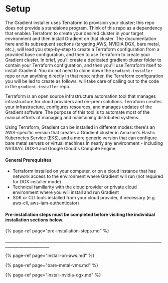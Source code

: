 # Setup

The Gradient installer uses Terraform to provision your cluster; this repo does not provide a standalone program. Think of this repo as a dependency that enables Terraform to create your desired cluster in your target environment and then install Gradient on that cluster. The documentation here and its subsequent sections (targeting AWS, NVIDIA DGX, bare metal, etc.), will lead you step-by-step to create a Terraform configuration from a provided base configuration, and then to use Terraform to create your Gradient cluster. In brief, you'll create a dedicated gradient-cluster folder to contain your Terraform configuration, and then you'll use Terraform itself to install Gradient. You do not need to clone down the `gradient-installer` repo or run anything directly in that repo; rather, the Terraform configuration you will be led to create as follows, will take care of calling out to the code in the `gradient-installer` repo.

Terraform is an open source infrastructure automation tool that manages infrastructure for cloud providers and on-prem solutions. Terraform creates your infrastructure, configures resources, and manages updates of the Gradient software. The purpose of this tool is to automate most of the manual efforts of managing and maintaining distributed systems. 

Using Terraform, Gradient can be installed in different modes: there's an AWS-specific version that creates a Gradient cluster in Amazon's Elastic Kubernetes Service \(EKS\), and a more generic version that can configure bare metal servers or virtual machines in nearly any environment - including NVIDIA's DGX-1 and Google Cloud's Compute Engine.

#### General Prerequisites

* Terraform installed on your computer, or on a cloud instance that has network access to the environment where Gradient will run \(not required for DGX installer mode\)
* Technical familiarity with the cloud provider or private cloud environment where you will install and run Gradient
* SDK or CLI tools installed from your cloud provider, if necessary \(e.g. aws-cli, aws-iam-authenticator\)

#### Pre-installation steps must be completed before visiting the individual installation sections below.

{% page-ref page="pre-installation-steps.md" %}

\_\_\_\_\_\_\_\_\_\_\_\_\_\_\_\_\_\_\_\_\_\_\_\_\_\_\_\_\_\_\_\_\_\_\_\_\_\_\_\_\_\_\_\_\_\_\_\_\_\_\_\_\_\_\_\_\_\_\_\_\_\_\_\_\_\_\_\_\_\_\_\_\_\_\_\_\_\_\_\_\_\_\_\_\_\_\_\_\_\_\_\_\_\_\_\_\_\_\_\_

{% page-ref page="install-on-aws.md" %}

{% page-ref page="bare-metal-vms.md" %}

{% page-ref page="install-nvidia-dgx.md" %}
